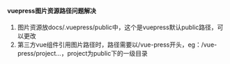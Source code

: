 
#### vuepress图片资源路径问题解决
  1. 图片资源放docs/.vuepress/public中，这个是vuepress默认public路径，可以更改
  2. 第三方vue组件引用图片路径时，路径需要以/vue-press开头，eg：/vue-press/project...，project为public下的一级目录